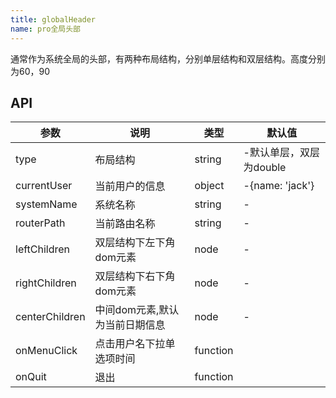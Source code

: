 ```yaml
---
title: globalHeader
name: pro全局头部
---
```


通常作为系统全局的头部，有两种布局结构，分别单层结构和双层结构。高度分别为60，90

## API

参数 | 说明 | 类型 | 默认值
----|------|-----|------
type | 布局结构 | string | -默认单层，双层为double
currentUser | 当前用户的信息 | object | -{name: 'jack'}
systemName | 系统名称 | string | -
routerPath | 当前路由名称 | string | -
leftChildren | 双层结构下左下角dom元素 | node | -
rightChildren | 双层结构下右下角dom元素 | node | -
centerChildren | 中间dom元素,默认为当前日期信息 | node | -
onMenuClick | 点击用户名下拉单选项时间 | function |
onQuit | 退出 | function |
